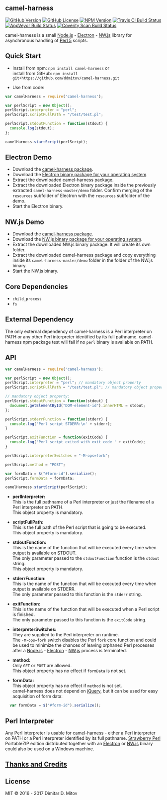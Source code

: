camel-harness
--------------------------------------------------------------------------------

[![GitHub Version](https://img.shields.io/github/release/ddmitov/camel-harness.svg)](https://github.com/ddmitov/camel-harness/releases)
[![GitHub License](https://img.shields.io/badge/License-MIT-yellow.svg)](./LICENSE.md)
[![NPM Version](https://img.shields.io/npm/v/camel-harness.svg)](https://www.npmjs.com/package/camel-harness)
[![Travis CI Build Status](https://travis-ci.org/ddmitov/camel-harness.svg?branch=master)](https://travis-ci.org/ddmitov/camel-harness)
[![AppVeyor Build Status](https://ci.appveyor.com/api/projects/status/github/ddmitov/camel-harness?branch=master&svg=true)](https://ci.appveyor.com/project/ddmitov/camel-harness)
[![Coverity Scan Build Status](https://scan.coverity.com/projects/11336/badge.svg)](https://scan.coverity.com/projects/ddmitov-camel-harness)  

camel-harness is a small [Node.js](http://nodejs.org/) - [Electron](http://electron.atom.io/) - [NW.js](http://nwjs.io/) library for asynchronous handling of [Perl 5](https://www.perl.org/) scripts.

## Quick Start
* Install from npm: ```npm install camel-harness``` or  
  install from GitHub: ```npm install git+https://github.com/ddmitov/camel-harness.git```  

* Use from code:

```javascript
var camelHarness = require('camel-harness');

var perlScript = new Object();
perlScript.interpreter = "perl";
perlScript.scriptFullPath = "/test/test.pl";

perlScript.stdoutFunction = function(stdout) {
  console.log(stdout);
};

camelHarness.startScript(perlScript);
```

## Electron Demo
* Download the [camel-harness package](https://github.com/ddmitov/camel-harness).  
* Download the [Electron binary package for your operating system](https://github.com/electron/electron/releases).  
* Extract the downloaded camel-harness package.  
* Extract the downloaded Electron binary package inside the previously extracted ```camel-harness-master/demo``` folder. Confirm merging of the ```resources``` subfolder of Electron with the ```resources``` subfolder of the demo.  
* Start the Electron binary.  

## NW.js Demo
* Download the [camel-harness package](https://github.com/ddmitov/camel-harness).  
* Download the [NW.js binary package for your operating system](http://nwjs.io/downloads/).  
* Extract the downloaded NW.js binary package. It will create its own folder.  
* Extract the downloaded camel-harness package and copy everything inside its ```camel-harness-master/demo``` folder in the folder of the NW.js binary.  
* Start the NW.js binary.  

## Core Dependencies
* ```child_process```
* ```fs```

## External Dependency
The only external dependency of camel-harness is a Perl interpreter on PATH or any other Perl interpreter identified by its full pathname. camel-harness npm package test will fail if no ```perl``` binary is available on PATH.

## API

```javascript
var camelHarness = require('camel-harness');

var perlScript = new Object();
perlScript.interpreter = "perl"; // mandatory object property
perlScript.scriptFullPath = "/test/test.pl"; // mandatory object property

// mandatory object property:
perlScript.stdoutFunction = function(stdout) {
  document.getElementById("DOM-element-id").innerHTML = stdout;
};

perlScript.stderrFunction = function(stderr) {
  console.log('Perl script STDERR:\n' + stderr);
}

perlScript.exitFunction = function(exitCode) {
  console.log('Perl script exited with exit code ' + exitCode);
}

perlScript.interpreterSwitches = "-M-ops=fork";

perlScript.method = "POST";

var formData = $("#form-id").serialize();
perlScript.formData = formData;

camelHarness.startScript(perlScript);
```

  * **perlInterpreter:**  
  This is the full pathname of a Perl interpreter or just the filename of a Perl interpreter on PATH.  
  This object property is mandatory.  

* **scriptFullPath:**  
  This is the full path of the Perl script that is going to be executed.  
  This object property is mandatory.  

* **stdoutFunction:**  
  This is the name of the function that will be executed every time when output is available on STDOUT.  
  The only parameter passed to the ```stdoutFunction``` function is the ```stdout``` string.  
  This object property is mandatory.  

* **stderrFunction:**  
  This is the name of the function that will be executed every time when output is available on STDERR.  
  The only parameter passed to this function is the ```stderr``` string.  

* **exitFunction:**  
  This is the name of the function that will be executed when a Perl script is finished.  
  The only parameter passed to this function is the ```exitCode``` string.  

* **interpreterSwitches:**  
  They are supplied to the Perl interpreter on runtime.  
  The ```-M-ops=fork``` switch disables the Perl ```fork``` core function and could be used to minimize the chances of leaving orphaned Perl processes after a [Node.js](http://nodejs.org/) - [Electron](http://electron.atom.io/) - [NW.js](http://nwjs.io/) process is terminated.  

* **method:**  
Only ```GET``` or ```POST``` are allowed.  
This object property has no effect if ```formData``` is not set.  

* **formData:**  
This object property has no effect if ```method``` is not set.  
camel-harness does not depend on [jQuery](https://jquery.com/), but it can be used for easy acquisition of form data:  

```javascript
  var formData = $("#form-id").serialize();
```

## Perl Interpreter
Any Perl interpreter is usable for camel-harness - either a Perl interpreter on PATH or a Perl interpreter identified by its full pathname. [Strawberry Perl](http://strawberryperl.com/) PortableZIP edition distributed together with an [Electron](http://electron.atom.io/) or [NW.js](http://nwjs.io/) binary could also be used on a Windows machine.  

## [Thanks and Credits](./CREDITS.md)

## License
MIT © 2016 - 2017 Dimitar D. Mitov  
